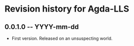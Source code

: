 # Revision history for Agda-LLS

## 0.0.1.0  -- YYYY-mm-dd

* First version. Released on an unsuspecting world.
